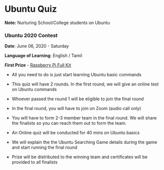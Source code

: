 # Ubuntu Quiz

**Note:** Nurturing School/College students on Ubuntu 



### Ubuntu 2020 Contest

**Date**: June 06, 2020 - Saturday

**Language of Learning**: English / Tamil

**First Prize** - [Raspberry Pi Full Kit](https://www.amazon.in/India-Raspberry-Charger-Heatsink-Accessories/dp/B084V49XMP/ref=sr_1_2?crid=22FXARJAK2XC8&dchild=1&keywords=raspberry+pi+full+kit&qid=1589330815&s=computers&sprefix=raspberry+pi+ful%2Ccomputers%2C222&sr=1-2)

- All you need to do is just start learning Ubuntu basic commands

- This quiz will have 2 rounds. In the first round, we will give an online test on Ubuntu commands

- Whoever passed the round 1 will be eligible to join the final round

- In the final round, you will have to join on Zoom (audio call only)

- You will have to form 2-3 member team in the final round. We will share the finalists so you can reach them out to form the team.

- An Online quiz will be conducted for 40 mins on Ubuntu basics

- We will explain the the Ubuntu Searching Game details during the game and start running the final round

- Prize will be distributed to the winning team and certificates will be provided to all finalists

